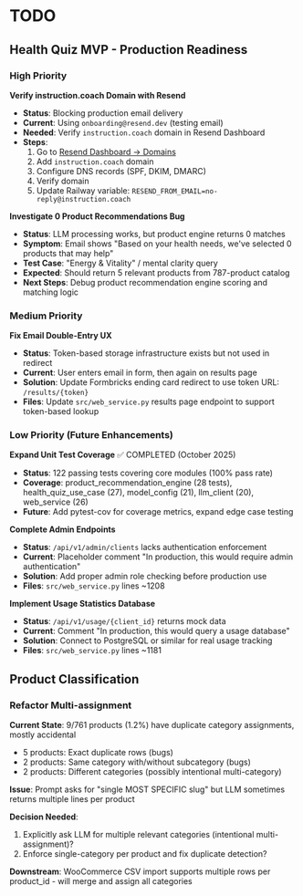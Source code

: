 # TODO

## Health Quiz MVP - Production Readiness

### High Priority

**Verify instruction.coach Domain with Resend**
- **Status**: Blocking production email delivery
- **Current**: Using `onboarding@resend.dev` (testing email)
- **Needed**: Verify `instruction.coach` domain in Resend Dashboard
- **Steps**:
  1. Go to [Resend Dashboard → Domains](https://resend.com/domains)
  2. Add `instruction.coach` domain
  3. Configure DNS records (SPF, DKIM, DMARC)
  4. Verify domain
  5. Update Railway variable: `RESEND_FROM_EMAIL=no-reply@instruction.coach`

**Investigate 0 Product Recommendations Bug**
- **Status**: LLM processing works, but product engine returns 0 matches
- **Symptom**: Email shows "Based on your health needs, we've selected 0 products that may help"
- **Test Case**: "Energy & Vitality" / mental clarity query
- **Expected**: Should return 5 relevant products from 787-product catalog
- **Next Steps**: Debug product recommendation engine scoring and matching logic

### Medium Priority

**Fix Email Double-Entry UX**
- **Status**: Token-based storage infrastructure exists but not used in redirect
- **Current**: User enters email in form, then again on results page
- **Solution**: Update Formbricks ending card redirect to use token URL: `/results/{token}`
- **Files**: Update `src/web_service.py` results page endpoint to support token-based lookup

### Low Priority (Future Enhancements)

**Expand Unit Test Coverage** ✅ COMPLETED (October 2025)
- **Status**: 122 passing tests covering core modules (100% pass rate)
- **Coverage**: product_recommendation_engine (28 tests), health_quiz_use_case (27), model_config (21), llm_client (20), web_service (26)
- **Future**: Add pytest-cov for coverage metrics, expand edge case testing

**Complete Admin Endpoints**
- **Status**: `/api/v1/admin/clients` lacks authentication enforcement
- **Current**: Placeholder comment "In production, this would require admin authentication"
- **Solution**: Add proper admin role checking before production use
- **Files**: `src/web_service.py` lines ~1208

**Implement Usage Statistics Database**
- **Status**: `/api/v1/usage/{client_id}` returns mock data
- **Current**: Comment "In production, this would query a usage database"
- **Solution**: Connect to PostgreSQL or similar for real usage tracking
- **Files**: `src/web_service.py` lines ~1181

## Product Classification

### Refactor Multi-assignment

**Current State**: 9/761 products (1.2%) have duplicate category assignments, mostly accidental
- 5 products: Exact duplicate rows (bugs)
- 2 products: Same category with/without subcategory (bugs)
- 2 products: Different categories (possibly intentional multi-category)

**Issue**: Prompt asks for "single MOST SPECIFIC slug" but LLM sometimes returns multiple lines per product

**Decision Needed**:
1. Explicitly ask LLM for multiple relevant categories (intentional multi-assignment)?
2. Enforce single-category per product and fix duplicate detection?

**Downstream**: WooCommerce CSV import supports multiple rows per product_id - will merge and assign all categories
